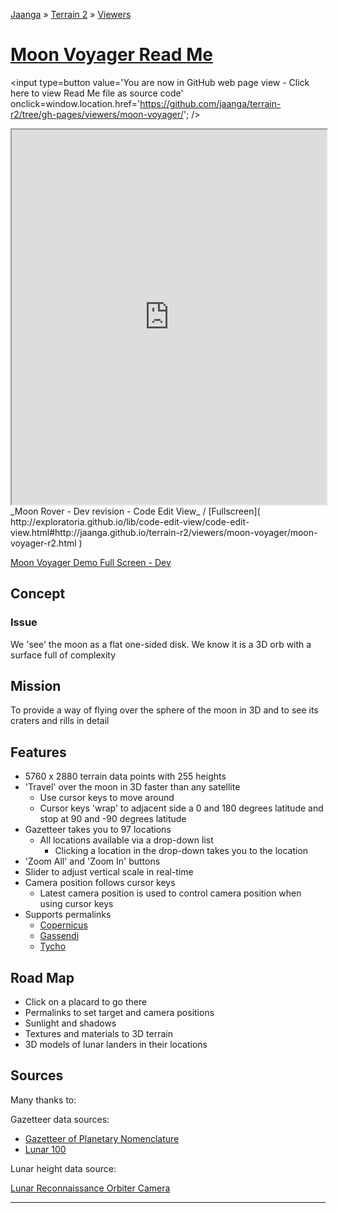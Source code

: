 [Jaanga]( http://jaanga.github.io/ ) &raquo; [Terrain 2]( http://jaanga.github.io/terrain-r2/index.html ) &raquo; [Viewers]( http://jaanga.github.io/terrain-r2/viewers/index.html )

[Moon Voyager Read Me]( ./index.html )
===

<span style=display:none; >[You are now in GitHub source code view - click here to view Read Me file as a web page]( http://jaanga.github.io/terrain-r2/viewers/moon-voyager/index.html "View file as a web page." ) </span>
<input type=button value='You are now in GitHub web page view - Click here to view Read Me file as source code' onclick=window.location.href='https://github.com/jaanga/terrain-r2/tree/gh-pages/viewers/moon-voyager/'; />


<iframe src="http://exploratoria.github.io/lib/code-edit-view/code-edit-view.html#http://jaanga.github.io/terrain-r2/viewers/moon-voyager/moon-voyager-r2.html" width=100% height=600px ></iframe>  
_Moon Rover - Dev revision - Code Edit View_ /  [Fullscreen]( http://exploratoria.github.io/lib/code-edit-view/code-edit-view.html#http://jaanga.github.io/terrain-r2/viewers/moon-voyager/moon-voyager-r2.html )


[Moon Voyager Demo Full Screen - Dev]( http://jaanga.github.io/terrain-r2/viewers/moon-voyager/dev/ )



## Concept

### Issue

We 'see' the moon as a flat one-sided disk. We know it is a 3D orb with a surface full of complexity

## Mission

To provide a way of flying over the sphere of the moon in 3D and to see its craters and rills in detail



<!--

## Things to Do

* Edit the delta variable to change the speed of cursor movements
* Edit heighPlacard to move the location signboards up or down
* Edit the default height scale

-->


## Features

* 5760 x 2880 terrain data points with 255 heights
* 'Travel' over the moon in 3D faster than any satellite
	* Use cursor keys to move around
	* Cursor keys 'wrap' to adjacent side a 0 and 180 degrees latitude and stop at 90 and -90 degrees latitude 
* Gazetteer takes you to 97 locations
	* All locations available via a drop-down list
		* Clicking a location in the drop-down takes you to the location
* 'Zoom All' and 'Zoom In' buttons
* Slider to adjust vertical scale in real-time
* Camera position follows cursor keys
	* Latest camera position is used to control camera position when using cursor keys 
* Supports permalinks
	* [Copernicus]( http://jaanga.github.io/terrain-r2/viewers/moon-rover-mobile/dev/index.html#20 )
	* [Gassendi]( http://jaanga.github.io/terrain-r2/viewers/moon-rover-mobile/dev/index.html#30 )
	* [Tycho]( http://jaanga.github.io/terrain-r2/viewers/moon-rover-mobile/dev/index.html#93 )

## Road Map

* Click on a placard to go there
* Permalinks to set target and camera positions
* Sunlight and shadows
* Textures and materials to 3D terrain
* 3D models of lunar landers in their locations


## Sources

Many thanks to:

Gazetteer data sources:

* [Gazetteer of Planetary Nomenclature]( http://planetarynames.wr.usgs.gov/Page/MOON/target )
* [Lunar 100]( http://the-moon.wikispaces.com/Lunar+100 )

Lunar height data source:

[Lunar Reconnaissance Orbiter Camera]( http://wms.lroc.asu.edu/lroc/view_rdr/WAC_GLD100 )


<hr>




